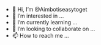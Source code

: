 - 👋 Hi, I’m @Aimbotiseasytoget
- 👀 I’m interested in ...
- 🌱 I’m currently learning ...
- 💞️ I’m looking to collaborate on ...
- 📫 How to reach me ...

<!---
Aimbotiseasytoget/Aimbotiseasytoget is a ✨ special ✨ repository because its `README.md` (this file) appears on your GitHub profile.
You can click the Preview link to take a look at your changes.
--->
